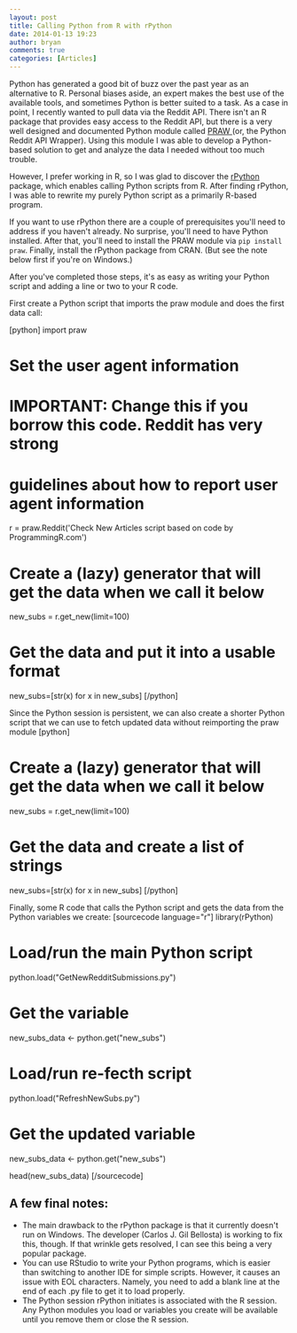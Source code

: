 ```yaml
---
layout: post
title: Calling Python from R with rPython
date: 2014-01-13 19:23
author: bryan
comments: true
categories: [Articles]
---
```

Python has generated a good bit of buzz over the past year as an alternative to R. Personal biases aside, an expert makes the best use of the available tools, and sometimes Python is better suited to a task. As a case in point, I recently wanted to pull data via the Reddit API. There isn't an R package that provides easy access to the Reddit API, but there is a very well designed and documented Python module called <a href="https://praw.readthedocs.org/en/latest/" title="Python Reddit API Wrapper">PRAW </a>(or, the Python Reddit API Wrapper). Using this module I was able to develop a Python-based solution to get and analyze the data I needed without too much trouble. 

However, I prefer working in R, so I was glad to discover the <a href="http://cran.r-project.org/web/packages/rPython/index.html" title="rPython">rPython</a> package, which enables calling Python scripts from R. After finding rPython, I was able to rewrite my purely Python script as a primarily R-based program. 

If you want to use rPython there are a couple of prerequisites you'll need to address if you haven't already. No surprise, you'll need to have Python installed. After that, you'll need to install the PRAW module via <code>pip install praw</code>. Finally, install the rPython package from CRAN. (But see the note below first if you're on Windows.)

After you've completed those steps, it's as easy as writing your Python script and adding a line or two to your R code.

First create a Python script that imports the praw module and does the first data call:

[python]
import praw

# Set the user agent information
# IMPORTANT: Change this if you borrow this code. Reddit has very strong 
# guidelines about how to report user agent information 
r = praw.Reddit('Check New Articles script based on code by ProgrammingR.com')
   
# Create a (lazy) generator that will get the data when we call it below
new_subs = r.get_new(limit=100)

# Get the data and put it into a usable format
new_subs=[str(x) for x in new_subs]
[/python]

Since the Python session is persistent, we can also create a shorter Python script that we can use to fetch updated data without reimporting the praw module
[python]
# Create a (lazy) generator that will get the data when we call it below
new_subs = r.get_new(limit=100)

# Get the data and create a list of strings
new_subs=[str(x) for x in new_subs]
[/python]

Finally, some R code that calls the Python script and gets the data from the Python variables we create:
[sourcecode language="r"]
library(rPython)

# Load/run the main Python script
python.load(&quot;GetNewRedditSubmissions.py&quot;)

# Get the variable
new_subs_data &lt;- python.get(&quot;new_subs&quot;)

# Load/run re-fecth script
python.load(&quot;RefreshNewSubs.py&quot;)

# Get the updated variable
new_subs_data &lt;- python.get(&quot;new_subs&quot;)

head(new_subs_data)
[/sourcecode]

<h2>A few final notes:</h2>

<ul>
	<li>The main drawback to the rPython package is that it currently doesn't run on Windows. The developer (Carlos J. Gil Bellosta) is working to fix this, though. If that wrinkle gets resolved, I can see this being a very popular package.</li>
	<li>You can use RStudio to write your Python programs, which is easier than switching to another IDE for simple scripts. However, it causes an issue with EOL characters. Namely, you need to add a blank line at the end of each .py file to get it to load properly.</li>
	<li>The Python session rPython initiates is associated with the R session. Any Python modules you load or variables you create will be available until you remove them or close the R session.</li>
</ul>



